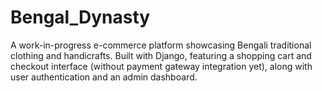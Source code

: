 # Bengal_Dynasty
A work-in-progress e-commerce platform showcasing Bengali traditional clothing and handicrafts. Built with Django, featuring a shopping cart and checkout interface (without payment gateway integration yet), along with user authentication and an admin dashboard.
